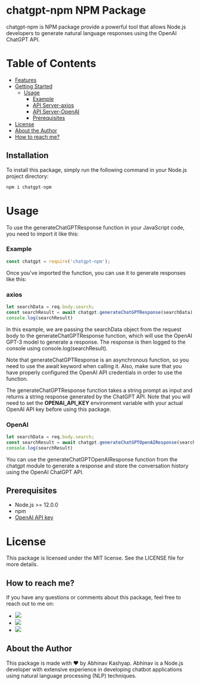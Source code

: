 # **chatgpt-npm NPM Package**

chatgpt-npm is NPM package provide a powerful tool that allows Node.js developers to generate natural language responses using the OpenAI ChatGPT API.


# Table of Contents
   * [Features](#chatgpt-npm)
   * [Getting Started](#Installation)
      * [Usage](#usage)
         * [Example](#example)
         * [API Server-axios](#axios)
         * [API Server-OpenAI](#OpenAI)
         * [Prerequisites](#prerequisites)
   * [License](#license)
   * [About the Author](#About-the-Author)
   * [How to reach me?](#How-to-reach-me?)


## **Installation**
To install this package, simply run the following command in your Node.js project directory:<br/>

```javascript
npm i chatgpt-npm
```

# **Usage**
To use the generateChatGPTResponse function in your JavaScript code, you need to import it like this:

### Example

```javascript
const chatgpt = require('chatgpt-npm');
```
Once you've imported the function, you can use it to generate responses like this:

### axios
```javascript
let searchData = req.body.search;
const searchResult = await chatgpt.generateChatGPTResponse(searchData);
console.log(searchResult)

```
In this example, we are passing the searchData object from the request body to the generateChatGPTResponse function, which will use the OpenAI GPT-3 model to generate a response. The response is then logged to the console using console.log(searchResult).

Note that generateChatGPTResponse is an asynchronous function, so you need to use the await keyword when calling it. Also, make sure that you have properly configured the OpenAI API credentials in order to use the function.


The generateChatGPTResponse function takes a string prompt as input and returns a string response generated by the ChatGPT API. Note that you will need to set the <b>OPENAI_API_KEY</b> environment variable with your actual OpenAI API key before using this package.

### OpenAI
```javascript
let searchData = req.body.search;
const searchResult = await chatgpt.generateChatGPTOpenAIResponse(searchData);
console.log(searchResult)
```
You can use the generateChatGPTOpenAIResponse function from the chatgpt module to generate a response and store the conversation history using the OpenAI ChatGPT API.

## Prerequisites
- Node.js >= 12.0.0
- npm
- [OpenAI API key](https://platform.openai.com/account/api-keys)

# License
This package is licensed under the MIT license. See the LICENSE file for more details.


## **How to reach me?**
If you have any questions or comments about this package, feel free to reach out to me on:

<ul>
  <li><a href="https://github.com/quytechabhinav/MVC_Node_API/discussions" alt="github">
        <img src="https://img.shields.io/badge/github-%F0%9F%91%A8%F0%9F%92%BB-yellowgreen" /></a></li>
  <li><a href="https://www.linkedin.com/in/brainbenchabhinav/" alt="linkedin">
        <img src="https://img.shields.io/badge/linked-%F0%9F%91%A8%F0%9F%92%BB-orange" /></a>
 </li>
  <li><a href="https://www.npmjs.com/package/chatgpt-npm" alt="npmjs.com">
        <img src="https://img.shields.io/badge/npm-%F0%9F%91%A8%F0%9F%92%BB-yellowgreen" /><a>
</li>
</ul>


## **About the Author**

This package is made with ❤️ by Abhinav Kashyap. Abhinav is a Node.js developer with extensive experience in developing chatbot applications using natural language processing (NLP) techniques.
